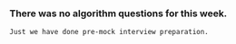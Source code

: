 ### There was no algorithm questions for this week. 
```
Just we have done pre-mock interview preparation.